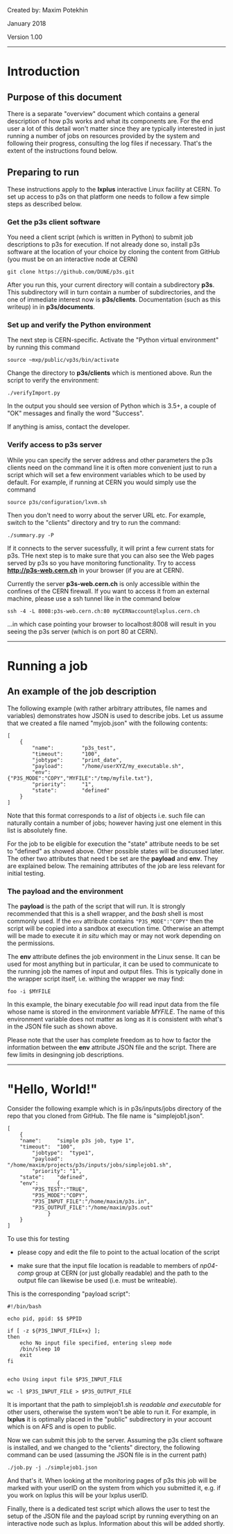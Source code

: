 Created by: Maxim Potekhin

January 2018

Version 1.00

---

# Introduction
## Purpose of this document
There is a separate "overview" document which contains a general description of
how p3s works and what its components are. For the end user a lot of this detail
won't matter since they are typically interested in just running a number
of jobs on resources provided by the system and following their progress,
consulting the log files if necessary. That's the extent of the instructions found
below.

## Preparing to run
These instructions apply to the **lxplus** interactive Linux facility
at CERN. To set up access to p3s on that platform one needs to follow
a few simple steps as described below.

### Get the p3s client software

You need a client script (which is written in Python) to submit job descriptions
to p3s for execution. If not already done so, install p3s software at the location
of your choice by cloning the content from GitHub (you must be on an interactive
node at CERN)

```
git clone https://github.com/DUNE/p3s.git
```

After you run this, your current directory will contain a subdirectory **p3s**.
This subdirectory will in turn contain a number of subdirectories, and the one
of immediate interest now is **p3s/clients**. Documentation (such as this
writeup) in in **p3s/documents**.

### Set up and verify the Python environment
The next step is CERN-specific. Activate the "Python virtual environment"
by running this command
```
source ~mxp/public/vp3s/bin/activate
```

Change the directory to **p3s/clients** which is mentioned above. Run the script
to verify the environment:
```
./verifyImport.py
```
In the output you should see version of Python which is 3.5+,
a couple of "OK" messages and finally the word "Success".

If anything is amiss, contact the developer.

### Verify access to p3s server

While you can specify the server address and other parameters
the p3s clients need on the command line it is often more
convenient just to run a script which will set a few environment
variables which to be used by default. For example, if running at CERN
you would simply use the command

```
source p3s/configuration/lxvm.sh
```

Then you don't need to worry about the server URL etc.
For example, switch to the "clients" directory and try to run the command:
```
./summary.py -P
```

If it connects to the server sucessfully, it will print a few current stats for p3s.
THe next step is to make sure that you can also see the Web pages served by p3s
so you have monitoring functionality. Try to access **http://p3s-web.cern.ch**
in your browser (if you are at CERN).

Currently the server **p3s-web.cern.ch** is only accessible within
the confines of the CERN firewall. If you want to access it from an external
machine, please use a ssh tunnel like in the command below
```
ssh -4 -L 8008:p3s-web.cern.ch:80 myCERNaccount@lxplus.cern.ch
```

...in which case pointing your browser to localhost:8008 will result in you seeing
the p3s server (which is on port 80 at CERN).


---

# Running a job
## An example of the job description

The following example (with rather arbitrary attributes, file names and variables) demonstrates
how JSON is used to describe jobs. Let us assume that we created a file named "myjob.json" with
the following contents:

```
[
    {
        "name":         "p3s_test",
        "timeout":      "100",
        "jobtype":      "print_date",
        "payload":      "/home/userXYZ/my_executable.sh",
        "env":          {"P3S_MODE":"COPY","MYFILE":"/tmp/myfile.txt"},
        "priority":     "1",
        "state":        "defined"
    }
]
```

Note that this format corresponds to a *list* of objects i.e. such file can naturally
contain a number of jobs; however having just one element in this list is absolutely fine.

For the job to be eligible for execution the "state" attribute needs to be set to "defined" as showed above.
Other possible states will be discussed later.
The other two attributes that need t be set are the **payload** and **env**. They are explained below.
The remaining attributes of the job are less relevant for initial testing.

### The payload and the environment

The **payload** is the path of the script that will run. It is strongly recommended that this is a
shell wrapper, and the _bash_ shell is most commonly used. If the `env` attribute contains `"P3S_MODE":"COPY"`
then the script will be copied into a sandbox at execution time. Otherwise an attempt will be made
to execute it _in situ_ which may or may not work depending on the permissions.

The **env** attribute defines the job environment in the Linux sense. It can be used for most anything but
in particular, it can be used to communicate to the running job the names of input and output files.
This is typically done in the wrapper script itself, i.e. withing the wrapper we may find:
```
foo -i $MYFILE
```

In this example, the binary executable _foo_ will read input data from the file whose name is stored
in the environment variable *MYFILE*. The name of this environment variable does not matter as long as
it is consistent with what's in the JSON file such as shown above.

Please note that the user has complete freedom as to how to factor the information between
the **env** attribute JSON file and the script. There are few limits in desingning job descriptions.

---

# "Hello, World!"


Consider the following example which is in p3s/inputs/jobs directory of the
repo that you cloned from GitHub. The file name is "simplejob1.json".

```
[
    {
	"name":		"simple p3s job, type 1",
	"timeout":	"100",
        "jobtype":	"type1",
        "payload":	"/home/maxim/projects/p3s/inputs/jobs/simplejob1.sh",
        "priority":	"1",
	"state":	"defined",
	"env":		{
	    "P3S_TEST":"TRUE",
	    "P3S_MODE":"COPY",
	    "P3S_INPUT_FILE":"/home/maxim/p3s.in",
	    "P3S_OUTPUT_FILE":"/home/maxim/p3s.out"
             }
    }
]
```

To use this for testing

* please copy and edit the file to point to the actual location of the script

* make sure that the input file location is readable to members of _np04-comp_ group at CERN (or just globally readable) and the path to the output file can likewise be used (i.e. must be writeable).

This is the corresponding "payload script":
```
#!/bin/bash

echo pid, ppid: $$ $PPID

if [ -z ${P3S_INPUT_FILE+x} ];
then
    echo No input file specified, entering sleep mode
    /bin/sleep 10
    exit
fi


echo Using input file $P3S_INPUT_FILE

wc -l $P3S_INPUT_FILE > $P3S_OUTPUT_FILE
```

It is important that the path to simplejob1.sh is _readable and executable_ for other users,
otherwise the system won't be able to run it. For example, in **lxplus** it is optimally placed
in the "public" subdirectory in your account which is on AFS and is open to public.


Now we can submit this job to the server. Assuming the p3s client software is installed, and
we changed to the "clients" directory, the following command can be used (assuming the JSON file
is in the current path)
```
./job.py -j ./simplejob1.json
```

And that's it. When looking at the monitoring pages of p3s this job will be marked
with your userID on the system from which you submitted it, e.g. if you work on lxplus
this will be your lxplus userID.

Finally, there is a dedicated test script which allows the user to test the setup
of the JSON file and the payload script by running everything on an interactive
node such as lxplus. Information about this will be added shortly.

